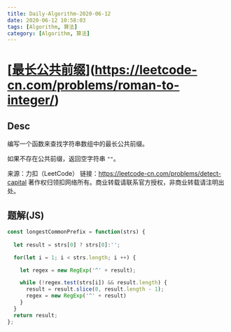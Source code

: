 ```yaml
---
title: Daily-Algorithm-2020-06-12
date: 2020-06-12 10:58:03
tags: [Algorithm, 算法]
category: [Algorithm, 算法]
---
```




# [[最长公共前缀](https://leetcode-cn.com/problems/longest-common-prefix/)](https://leetcode-cn.com/problems/roman-to-integer/)

## Desc

编写一个函数来查找字符串数组中的最长公共前缀。

如果不存在公共前缀，返回空字符串 `""`。

来源：力扣（LeetCode）
链接：https://leetcode-cn.com/problems/detect-capital
著作权归领扣网络所有。商业转载请联系官方授权，非商业转载请注明出处。



## 题解(JS)



```js
const longestCommonPrefix = function(strs) {
  
  let result = strs[0] ? strs[0]:'';

  for(let i = 1; i < strs.length; i ++) {

    let regex = new RegExp('^' + result);

    while (!regex.test(strs[i]) && result.length) {
      result = result.slice(0, result.length - 1);
      regex = new RegExp('^' + result)
    }
  }
  return result;
};
```

